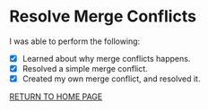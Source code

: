 # Resolve Merge Conflicts

I was able to perform the following:
- [X] Learned about why merge conflicts happens.
- [X] Resolved a simple merge conflict.
- [X] Created my own merge conflict, and resolved it.

[RETURN TO HOME PAGE](https://github.com/ajmasong/Training-in-the-GitHub/blob/main/README.md)
